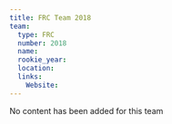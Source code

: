 ```yaml
---
title: FRC Team 2018
team:
  type: FRC
  number: 2018
  name: 
  rookie_year: 
  location: 
  links:
    Website: 
---
```

No content has been added for this team